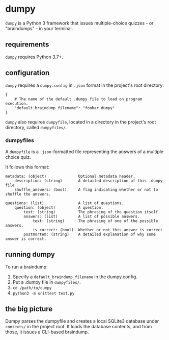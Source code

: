 # dumpy

`dumpy` is a Python 3 framework that issues multiple-choice quizzes - or "braindumps" - in your terminal.

## requirements
`dumpy` requires Python 3.7+.

## configuration

`dumpy` requires a `dumpy.config` in `.json` format in the project's root directory:

```
{
    # The name of the default .dumpy file to load on program execution.
    "default_braindump_filename": "foobar.dumpy"
}
```

`dumpy` also requires `dumpyfile`, located in a directory in the project's root directory, called `dumpyfiles/`.

### dumpyfiles

A `dumpyfile` is a `.json`-formatted file representing the answers of a multiple choice quiz.

It follows this format:

```
metadata: (object)              Optional metadata header.
    description: (string)       A detailed description of this .dumpy file
    shuffle_answers: (bool)     A flag indicating whether or not to shuffle the answers.
    
questions: (list)               A list of questions.
    question: (object)          A question.
        text: (string)          The phrasing of the question itself.
        answers: (list)         A list of possible answers.
            text: (string)      The phrasing of one of the possible answers.
            is_correct: (bool)  Whether or not this answer is correct
        postmortem: (string)    A detailed explanation of why some answer is correct.

```



## running dumpy

To run a braindump:

1. Specify a `default_braindump_filename` in the dumpy.config.
2. Put a .dumpy file in `dumpyfiles/`.
3. `cd /path/to/dumpy`
4. `python3 -m unittest test.py`

## the big picture

Dumpy parses the dumpyfile and creates a local SQLite3 database under `contexts/` in the project root.  It loads the 
database contents, and from those, it issues a CLI-based braindump.